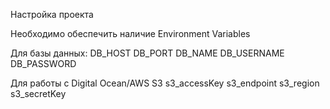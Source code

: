 Настройка проекта

Необходимо обеспечить наличие Environment Variables

Для базы данных:
DB_HOST
DB_PORT
DB_NAME
DB_USERNAME
DB_PASSWORD

Для работы с Digital Ocean/AWS S3
s3_accessKey
s3_endpoint
s3_region
s3_secretKey